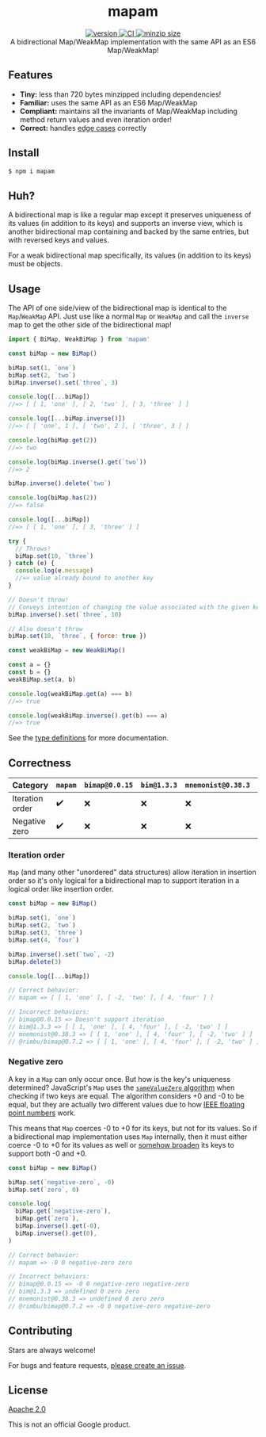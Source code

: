 <h1 align="center">
  mapam
</h1>

<div align="center">
  <a href="https://npmjs.org/package/mapam">
    <img src="https://badgen.now.sh/npm/v/mapam" alt="version" />
  </a>
  <a href="https://github.com/TomerAberbach/mapam/actions">
    <img src="https://github.com/TomerAberbach/mapam/workflows/CI/badge.svg" alt="CI" />
  </a>
  <a href="https://bundlephobia.com/result?p=mapam">
    <img src="https://badgen.net/bundlephobia/minzip/mapam" alt="minzip size" />
  </a>
</div>

<div align="center">
  A bidirectional Map/WeakMap implementation with the same API as an ES6 Map/WeakMap!
</div>

## Features

- **Tiny:** less than 720 bytes minzipped including dependencies!
- **Familiar:** uses the same API as an ES6 Map/WeakMap
- **Compliant:** maintains all the invariants of Map/WeakMap including method
  return values and even iteration order!
- **Correct:** handles [edge cases](#correctness) correctly

## Install

```sh
$ npm i mapam
```

## Huh?

A bidirectional map is like a regular map except it preserves uniqueness of its
values (in addition to its keys) and supports an inverse view, which is another
bidirectional map containing and backed by the same entries, but with reversed
keys and values.

For a weak bidirectional map specifically, its values (in addition to its keys)
must be objects.

## Usage

The API of one side/view of the bidirectional map is identical to the
`Map`/`WeakMap` API. Just use like a normal `Map` or `WeakMap` and call the
`inverse` map to get the other side of the bidirectional map!

```js
import { BiMap, WeakBiMap } from 'mapam'

const biMap = new BiMap()

biMap.set(1, `one`)
biMap.set(2, `two`)
biMap.inverse().set(`three`, 3)

console.log([...biMap])
//=> [ [ 1, 'one' ], [ 2, 'two' ], [ 3, 'three' ] ]

console.log([...biMap.inverse()])
//=> [ [ 'one', 1 ], [ 'two', 2 ], [ 'three', 3 ] ]

console.log(biMap.get(2))
//=> two

console.log(biMap.inverse().get(`two`))
//=> 2

biMap.inverse().delete(`two`)

console.log(biMap.has(2))
//=> false

console.log([...biMap])
//=> [ [ 1, 'one' ], [ 3, 'three' ] ]

try {
  // Throws!
  biMap.set(10, `three`)
} catch (e) {
  console.log(e.message)
  //=> value already bound to another key
}

// Doesn't throw!
// Conveys intention of changing the value associated with the given key
biMap.inverse().set(`three`, 10)

// Also doesn't throw
biMap.set(10, `three`, { force: true })

const weakBiMap = new WeakBiMap()

const a = {}
const b = {}
weakBiMap.set(a, b)

console.log(weakBiMap.get(a) === b)
//=> true

console.log(weakBiMap.inverse().get(b) === a)
//=> true
```

See the
[type definitions](https://github.com/TomerAberbach/mapam/blob/main/src/index.d.ts)
for more documentation.

## Correctness

| Category        | `mapam`            | `bimap@0.0.15` | `bim@1.3.3` | `mnemonist@0.38.3` | `@rimbu/bimap@0.7.2` |
| --------------- | ------------------ | -------------- | ----------- | ------------------ | -------------------- |
| Iteration order | :heavy_check_mark: | :x:            | :x:         | :x:                | :x:                  |
| Negative zero   | :heavy_check_mark: | :x:            | :x:         | :x:                | :x:                  |

### Iteration order

`Map` (and many other "unordered" data structures) allow iteration in insertion
order so it's only logical for a bidirectional map to support iteration in a
logical order like insertion order.

```js
const biMap = new BiMap()

biMap.set(1, `one`)
biMap.set(2, `two`)
biMap.set(3, `three`)
biMap.set(4, `four`)

biMap.inverse().set(`two`, -2)
biMap.delete(3)

console.log([...biMap])

// Correct behavior:
// mapam => [ [ 1, 'one' ], [ -2, 'two' ], [ 4, 'four' ] ]

// Incorrect behaviors:
// bimap@0.0.15 => Doesn't support iteration
// bim@1.3.3 => [ [ 1, 'one' ], [ 4, 'four' ], [ -2, 'two' ] ]
// mnemonist@0.38.3 => [ [ 1, 'one' ], [ 4, 'four' ], [ -2, 'two' ] ]
// @rimbu/bimap@0.7.2 => [ [ 1, 'one' ], [ 4, 'four' ], [ -2, 'two' ] ]
```

### Negative zero

A key in a `Map` can only occur once. But how is the key's uniqueness
determined? JavaScript's `Map` uses the
[`sameValueZero` algorithm](https://developer.mozilla.org/en-US/docs/Web/JavaScript/Equality_comparisons_and_sameness#same-value-zero_equality)
when checking if two keys are equal. The algorithm considers +0 and -0 to be
equal, but they are actually two different values due to how
[IEEE floating point numbers](https://www.johndcook.com/blog/2010/06/15/why-computers-have-signed-zero)
work.

This means that `Map` coerces -0 to +0 for its keys, but not for its values. So
if a bidirectional map implementation uses `Map` internally, then it must either
coerce -0 to +0 for its values as well or
[somehow broaden](https://github.com/TomerAberbach/svkc) its keys to support
both -0 and +0.

```js
const biMap = new BiMap()

biMap.set(`negative-zero`, -0)
biMap.set(`zero`, 0)

console.log(
  biMap.get(`negative-zero`),
  biMap.get(`zero`),
  biMap.inverse().get(-0),
  biMap.inverse().get(0),
)

// Correct behavior:
// mapam => -0 0 negative-zero zero

// Incorrect behaviors:
// bimap@0.0.15 => -0 0 negative-zero negative-zero
// bim@1.3.3 => undefined 0 zero zero
// mnemonist@0.38.3 => undefined 0 zero zero
// @rimbu/bimap@0.7.2 => -0 0 negative-zero negative-zero
```

## Contributing

Stars are always welcome!

For bugs and feature requests,
[please create an issue](https://github.com/TomerAberbach/mapam/issues/new).

## License

[Apache 2.0](https://github.com/TomerAberbach/mapam/blob/main/license)

This is not an official Google product.
